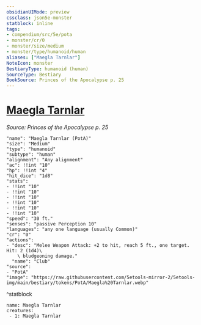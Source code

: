 ```yaml
---
obsidianUIMode: preview
cssclass: json5e-monster
statblock: inline
tags:
- compendium/src/5e/pota
- monster/cr/0
- monster/size/medium
- monster/type/humanoid/human
aliases: ["Maegla Tarnlar"]
NoteIcon: monster
BestiaryType: humanoid (human)
SourceType: Bestiary
BookSource: Princes of the Apocalypse p. 25
---
```

# [Maegla Tarnlar](2-Mechanics\CLI\bestiary\npc/maegla-tarnlar-pota.md)
*Source: Princes of the Apocalypse p. 25*  

```statblock
"name": "Maegla Tarnlar (PotA)"
"size": "Medium"
"type": "humanoid"
"subtype": "human"
"alignment": "Any alignment"
"ac": !!int "10"
"hp": !!int "4"
"hit_dice": "1d8"
"stats":
- !!int "10"
- !!int "10"
- !!int "10"
- !!int "10"
- !!int "10"
- !!int "10"
"speed": "30 ft."
"senses": "passive Perception 10"
"languages": "any one language (usually Common)"
"cr": "0"
"actions":
- "desc": "Melee Weapon Attack: +2 to hit, reach 5 ft., one target. Hit: 2 (1d4)\
    \ bludgeoning damage."
  "name": "Club"
"source":
- "PotA"
"image": "https://raw.githubusercontent.com/5etools-mirror-2/5etools-img/main/bestiary/tokens/PotA/Maegla%20Tarnlar.webp"
```
^statblock

```encounter-table
name: Maegla Tarnlar
creatures:
 - 1: Maegla Tarnlar
```